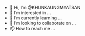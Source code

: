 - 👋 Hi, I’m @KHUNKAUNGMYATSAN
- 👀 I’m interested in ...
- 🌱 I’m currently learning ...
- 💞️ I’m looking to collaborate on ...
- 📫 How to reach me ...

<!---
KHUNKAUNGMYATSAN/KHUNKAUNGMYATSAN is a ✨ special ✨ repository because its `README.md` (this file) appears on your GitHub profile.
You can click the Preview link to take a look at your changes.
--->
